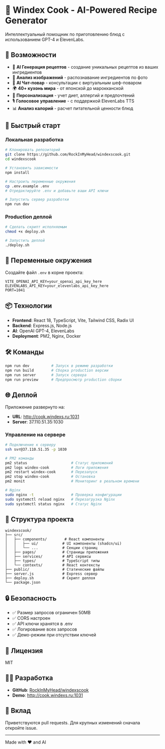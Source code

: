 # 🍳 Windex Cook - AI-Powered Recipe Generator

Интеллектуальный помощник по приготовлению блюд с использованием GPT-4 и ElevenLabs.

## 🌟 Возможности

- 🤖 **AI Генерация рецептов** - создание уникальных рецептов из ваших ингредиентов
- 📸 **Анализ изображений** - распознавание ингредиентов по фото
- 💬 **AI Чат-повар** - консультации с виртуальным шеф-поваром
- 🌍 **40+ кухонь мира** - от японской до марокканской
- 🥗 **Персонализация** - учет диет, аллергий и предпочтений
- 🎙️ **Голосовое управление** - с поддержкой ElevenLabs TTS
- 📊 **Анализ калорий** - расчет питательной ценности блюд

## 🚀 Быстрый старт

### Локальная разработка

```bash
# Клонировать репозиторий
git clone https://github.com/RockInMyHead/windexscook.git
cd windexscook

# Установить зависимости
npm install

# Настроить переменные окружения
cp .env.example .env
# Отредактируйте .env и добавьте ваши API ключи

# Запустить сервер разработки
npm run dev
```

### Production деплой

```bash
# Сделать скрипт исполняемым
chmod +x deploy.sh

# Запустить деплой
./deploy.sh
```

## 🔑 Переменные окружения

Создайте файл `.env` в корне проекта:

```env
VITE_OPENAI_API_KEY=your_openai_api_key_here
ELEVENLABS_API_KEY=your_elevenlabs_api_key_here
PORT=1041
```

## 📦 Технологии

- **Frontend**: React 18, TypeScript, Vite, Tailwind CSS, Radix UI
- **Backend**: Express.js, Node.js
- **AI**: OpenAI GPT-4, ElevenLabs
- **Deployment**: PM2, Nginx, Docker

## 🛠️ Команды

```bash
npm run dev          # Запуск в режиме разработки
npm run build        # Сборка production версии
npm run server       # Запуск сервера
npm run preview      # Предпросмотр production сборки
```

## 🌐 Деплой

Приложение развернуто на:
- **URL**: http://cook.windexs.ru:1031
- **Server**: 37.110.51.35:1030

### Управление на сервере

```bash
# Подключение к серверу
ssh svr@37.110.51.35 -p 1030

# PM2 команды
pm2 status                    # Статус приложений
pm2 logs windex-cook          # Логи приложения
pm2 restart windex-cook       # Перезапуск
pm2 stop windex-cook          # Остановка
pm2 monit                     # Мониторинг в реальном времени

# Nginx
sudo nginx -t                 # Проверка конфигурации
sudo systemctl reload nginx   # Перезагрузка Nginx
sudo systemctl status nginx   # Статус Nginx
```

## 📝 Структура проекта

```
windexscook/
├── src/
│   ├── components/        # React компоненты
│   │   ├── ui/           # UI компоненты (shadcn/ui)
│   │   └── ...           # Секции страниц
│   ├── pages/            # Страницы приложения
│   ├── services/         # API сервисы
│   ├── types/            # TypeScript типы
│   └── contexts/         # React контексты
├── public/               # Статические файлы
├── server.js             # Express сервер
├── deploy.sh             # Скрипт деплоя
└── package.json
```

## 🔒 Безопасность

- ✅ Размер запросов ограничен 50MB
- ✅ CORS настроен
- ✅ API ключи хранятся в .env
- ✅ Логирование всех запросов
- ✅ Демо-режим при отсутствии ключей

## 📄 Лицензия

MIT

## 👨‍💻 Разработка

- **GitHub**: [RockInMyHead/windexscook](https://github.com/RockInMyHead/windexscook)
- **Demo**: http://cook.windexs.ru:1031

## 🤝 Вклад

Приветствуются pull requests. Для крупных изменений сначала откройте issue.

---

Made with ❤️ and AI

